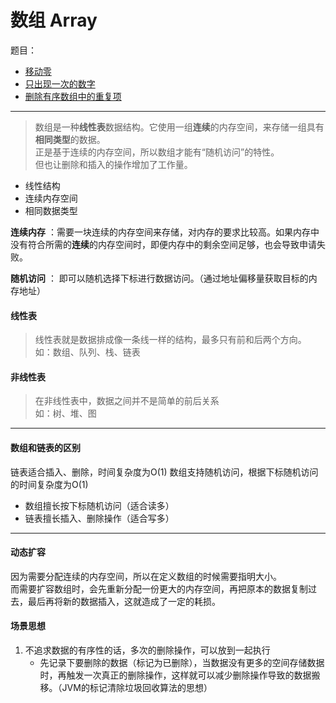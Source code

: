 # 数组 Array

题目：
- [移动零](go/04_数组/move-zeroes.go)
- [只出现一次的数字](go/04_数组/single-number.go)
- [删除有序数组中的重复项](go/04_数组/remove-duplicates-from-sorted-array.go)

---

> 数组是一种**线性表**数据结构。它使用一组**连续**的内存空间，来存储一组具有**相同类型**的数据。<br>
正是基于连续的内存空间，所以数组才能有“随机访问”的特性。<br>但也让删除和插入的操作增加了工作量。

- 线性结构
- 连续内存空间
- 相同数据类型


**连续内存** ：需要一块连续的内存空间来存储，对内存的要求比较高。如果内存中没有符合所需的**连续**的内存空间时，即便内存中的剩余空间足够，也会导致申请失败。

**随机访问** ： 即可以随机选择下标进行数据访问。（通过地址偏移量获取目标的内存地址）

#### 线性表
> 线性表就是数据排成像一条线一样的结构，最多只有前和后两个方向。<br>
如：数组、队列、栈、链表

#### 非线性表
> 在非线性表中，数据之间并不是简单的前后关系<br>
如：树、堆、图

---

#### 数组和链表的区别
链表适合插入、删除，时间复杂度为O(1)
数组支持随机访问，根据下标随机访问的时间复杂度为O(1)

- 数组擅长按下标随机访问（适合读多）
- 链表擅长插入、删除操作（适合写多）

--- 
#### 动态扩容
因为需要分配连续的内存空间，所以在定义数组的时候需要指明大小。<br>
而需要扩容数组时，会先重新分配一份更大的内存空间，再把原本的数据复制过去，最后再将新的数据插入，这就造成了一定的耗损。


 #### 场景思想
 1. 不追求数据的有序性的话，多次的删除操作，可以放到一起执行
    - 先记录下要删除的数据（标记为已删除），当数据没有更多的空间存储数据时，再触发一次真正的删除操作，这样就可以减少删除操作导致的数据搬移。（JVM的标记清除垃圾回收算法的思想）
 